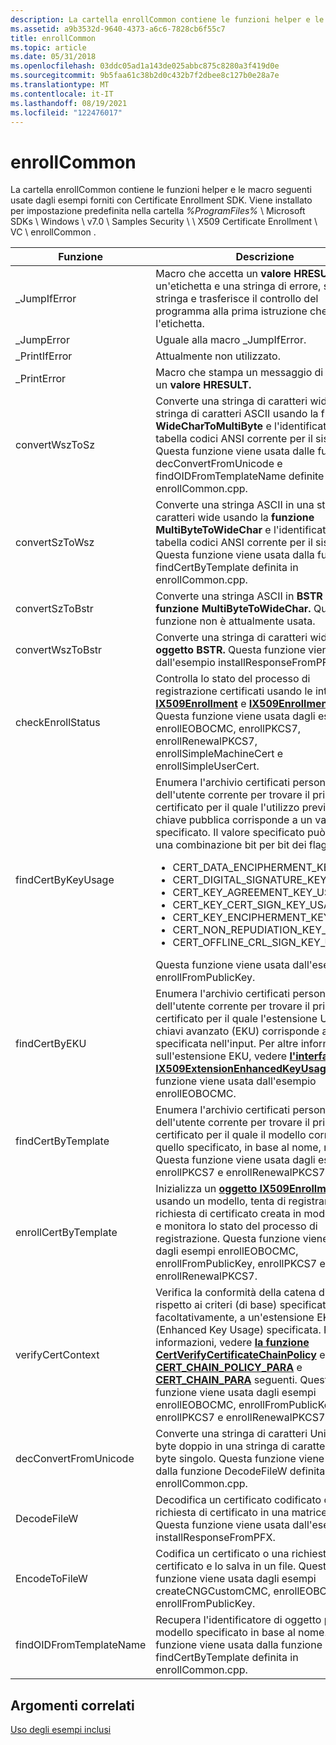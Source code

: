 ```yaml
---
description: La cartella enrollCommon contiene le funzioni helper e le macro seguenti usate dagli esempi forniti con Certificate Enrollment SDK.
ms.assetid: a9b3532d-9640-4373-a6c6-7828cb6f55c7
title: enrollCommon
ms.topic: article
ms.date: 05/31/2018
ms.openlocfilehash: 03ddc05ad1a143de025abbc875c8280a3f419d0e
ms.sourcegitcommit: 9b5faa61c38b2d0c432b7f2dbee8c127b0e28a7e
ms.translationtype: MT
ms.contentlocale: it-IT
ms.lasthandoff: 08/19/2021
ms.locfileid: "122476017"
---
```

# <a name="enrollcommon"></a>enrollCommon

La cartella enrollCommon contiene le funzioni helper e le macro seguenti usate dagli esempi forniti con Certificate Enrollment SDK. Viene installato per impostazione predefinita nella cartella *%ProgramFiles%* \\ Microsoft SDKs \\ Windows \\ v7.0 \\ Samples Security \\ \\ X509 Certificate Enrollment \\ VC \\ enrollCommon .




| Funzione | Descrizione | 
|----------|-------------|
| _JumpIfError | Macro che accetta un <strong>valore HRESULT,</strong> un'etichetta e una stringa di errore, stampa la stringa e trasferisce il controllo del programma alla prima istruzione che segue l'etichetta. | 
| _JumpError | Uguale alla macro _JumpIfError. | 
| _PrintIfError | Attualmente non utilizzato. | 
| _PrintError | Macro che stampa un messaggio di errore e un <strong>valore HRESULT.</strong> | 
| convertWszToSz | Converte una stringa di caratteri wide in una stringa di caratteri ASCII usando la funzione <strong>WideCharToMultiByte</strong> e l'identificatore della tabella codici ANSI corrente per il sistema. Questa funzione viene usata dalle funzioni decConvertFromUnicode e findOIDFromTemplateName definite in enrollCommon.cpp. | 
| convertSzToWsz | Converte una stringa ASCII in una stringa di caratteri wide usando la <strong>funzione MultiByteToWideChar</strong> e l'identificatore della tabella codici ANSI corrente per il sistema. Questa funzione viene usata dalla funzione findCertByTemplate definita in enrollCommon.cpp. | 
| convertSzToBstr | Converte una stringa ASCII in <strong>BSTR</strong> usando la <strong>funzione MultiByteToWideChar.</strong> Questa funzione non è attualmente usata. | 
| convertWszToBstr | Converte una stringa di caratteri wide in un <strong>oggetto BSTR.</strong> Questa funzione viene usata dall'esempio installResponseFromPFX. | 
| checkEnrollStatus | Controlla lo stato del processo di registrazione certificati usando le interfacce <a href="/windows/desktop/api/CertEnroll/nn-certenroll-ix509enrollment"><strong>IX509Enrollment</strong></a> e <a href="/windows/desktop/api/CertEnroll/nn-certenroll-ix509enrollmentstatus"><strong>IX509EnrollmentStatus.</strong></a> Questa funzione viene usata dagli esempi enrollEOBOCMC, enrollPKCS7, enrollRenewalPKCS7, enrollSimpleMachineCert e enrollSimpleUserCert. | 
| findCertByKeyUsage | Enumera l'archivio certificati personale dell'utente corrente per trovare il primo certificato per il quale l'utilizzo previsto della chiave pubblica corrisponde a un valore specificato. Il valore specificato può essere una combinazione bit per bit dei flag seguenti:<ul><li>CERT_DATA_ENCIPHERMENT_KEY_USAGE</li><li>CERT_DIGITAL_SIGNATURE_KEY_USAGE</li><li>CERT_KEY_AGREEMENT_KEY_USAGE</li><li>CERT_KEY_CERT_SIGN_KEY_USAGE</li><li>CERT_KEY_ENCIPHERMENT_KEY_USAGE</li><li>CERT_NON_REPUDIATION_KEY_USAGE</li><li>CERT_OFFLINE_CRL_SIGN_KEY_USAGE</li></ul>Questa funzione viene usata dall'esempio enrollFromPublicKey.<br /> | 
| findCertByEKU | Enumera l'archivio certificati personale dell'utente corrente per trovare il primo certificato per il quale l'estensione Utilizzo chiavi avanzato (EKU) corrisponde a quella specificata nell'input. Per altre informazioni sull'estensione EKU, vedere <a href="/windows/desktop/api/CertEnroll/nn-certenroll-ix509extensionenhancedkeyusage"><strong>l'interfaccia IX509ExtensionEnhancedKeyUsage.</strong></a> Questa funzione viene usata dall'esempio enrollEOBOCMC. | 
| findCertByTemplate | Enumera l'archivio certificati personale dell'utente corrente per trovare il primo certificato per il quale il modello corrisponde a quello specificato, in base al nome, nell'input. Questa funzione viene usata dagli esempi enrollPKCS7 e enrollRenewalPKCS7. | 
| enrollCertByTemplate | Inizializza un <a href="/windows/desktop/api/CertEnroll/nn-certenroll-ix509enrollment"><strong>oggetto IX509Enrollment</strong></a> usando un modello, tenta di registrare la richiesta di certificato creata in modo implicito e monitora lo stato del processo di registrazione. Questa funzione viene usata dagli esempi enrollEOBOCMC, enrollFromPublicKey, enrollPKCS7 e enrollRenewalPKCS7. | 
| verifyCertContext | Verifica la conformità della catena di certificati rispetto ai criteri (di base) specificati e, facoltativamente, a un'estensione EKU (Enhanced Key Usage) specificata. Per altre informazioni, vedere <a href="/windows/desktop/api/wincrypt/nf-wincrypt-certverifycertificatechainpolicy"><strong>la funzione CertVerifyCertificateChainPolicy</strong></a> e le <a href="/windows/desktop/api/wincrypt/ns-wincrypt-cert_chain_policy_para"><strong>CERT_CHAIN_POLICY_PARA</strong></a> e <a href="/windows/desktop/api/wincrypt/ns-wincrypt-cert_chain_para"><strong>CERT_CHAIN_PARA</strong></a> seguenti. Questa funzione viene usata dagli esempi enrollEOBOCMC, enrollFromPublicKey, enrollPKCS7 e enrollRenewalPKCS7. | 
| decConvertFromUnicode | Converte una stringa di caratteri Unicode a byte doppio in una stringa di caratteri ANSI a byte singolo. Questa funzione viene usata dalla funzione DecodeFileW definita in enrollCommon.cpp. | 
| DecodeFileW | Decodifica un certificato codificato o un file di richiesta di certificato in una matrice di byte. Questa funzione viene usata dall'esempio installResponseFromPFX. | 
| EncodeToFileW | Codifica un certificato o una richiesta di certificato e lo salva in un file. Questa funzione viene usata dagli esempi createCNGCustomCMC, enrollEOBOCMC e enrollFromPublicKey. | 
| findOIDFromTemplateName | Recupera l'identificatore di oggetto per un modello specificato in base al nome. Questa funzione viene usata dalla funzione findCertByTemplate definita in enrollCommon.cpp. | 




 

## <a name="related-topics"></a>Argomenti correlati

<dl> <dt>

[Uso degli esempi inclusi](using-the-included-samples.md)
</dt> </dl>

 

